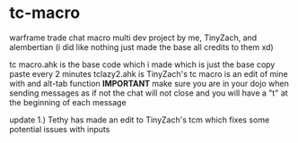 # tc-macro
warframe trade chat macro
multi dev project by me, TinyZach, and alembertian
(i did like nothing just made the base all credits to them xd)

tc macro.ahk is the base code which i made which is just the base copy paste every 2 minutes 
tclazy2.ahk is TinyZach's tc macro is an edit of mine with and alt-tab function
**IMPORTANT**
make sure you are in your dojo when sending messages as if not the chat will not close and you will have a "t" at the beginning of each message

update 1.) Tethy has made an edit to TinyZach's tcm which fixes some potential issues with inputs
